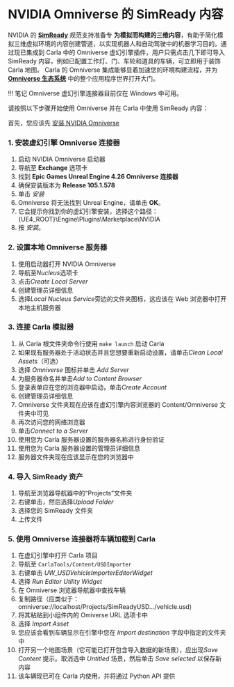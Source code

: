 # NVIDIA Omniverse 的 SimReady 内容

NVIDIA 的 [__SimReady__](https://developer.nvidia.com/omniverse/simready-assets) 规范支持准备专 __为模拟而构建的三维内容__，有助于简化模拟三维虚拟环境的内容创建管道，以实现机器人和自动驾驶中的机器学习目的。通过现已集成到 Carla 中的 Omniverse 虚幻引擎插件，用户只需点击几下即可导入 SimReady 内容，例如已配置工作灯、门、车轮和道具的车辆，可立即用于装饰 Carla  地图。 Carla  的 Omniverse 集成能够显着加速您的环境构建流程，并为 [__Omniverse 生态系统__](https://www.nvidia.com/en-us/omniverse/ecosystem/) 中的整个应用程序世界打开大门。

!!! 笔记
    Omniverse 虚幻引擎连接器目前仅在 Windows 中可用。

请按照以下步骤开始使用 Omniverse 并在 Carla  中使用 SimReady 内容：

首先，您应该先 [安装 NVIDIA Omniverse](https://docs.omniverse.nvidia.com/install-guide/latest/index.html)

### 1. 安装虚幻引擎 Omniverse 连接器

1. 启动 NVIDIA Omniverse 启动器
2. 导航至 **Exchange** 选项卡
3. 找到 __Epic Games Unreal Engine 4.26 Omniverse 连接器__ 
4. 确保安装版本为 **Release 105.1.578**
5. 单击 *安装*
6. Omniverse 将无法找到 Unreal Engine，请单击 **OK**。
7. 它会提示你找到你的虚幻引擎安装，选择这个路径：{UE4_ROOT}\Engine\Plugins\Marketplace\NVIDIA
8. 按 *安装*。

### 2. 设置本地 Omniverse 服务器

1. 使用启动器打开 NVIDIA Omniverse
2. 导航至*Nucleus*选项卡
3. 点击*Create Local Server*
4. 创建管理员详细信息
5. 选择*Local Nucleus Service*旁边的文件夹图标，这应该在 Web 浏览器中打开本地主机服务器

### 3. 连接 Carla  模拟器

1. 从 Carla 根文件夹命令行使用 `make launch` 启动 Carla
2. 如果现有服务器处于活动状态并且您想要重新启动设置，请单击*Clean Local Assets*（可选） 
3. 选择 *Omniverse* 图标并单击 *Add Server*
4. 为服务器命名并单击*Add to Content Browser*
5. 登录表单应在您的浏览器中启动，单击*Create Account*
6. 创建管理员详细信息
7. Omniverse 文件夹现在应该在虚幻引擎内容浏览器的 Content/Omniverse 文件夹中可见
8. 再次访问您的网络浏览器
9. 单击*Connect to a Server*
10. 使用您为 Carla  服务器设置的服务器名称进行身份验证
11. 使用您为 Carla  服务器设置的管理员详细信息
12. 服务器文件夹现在应该显示在您的浏览器中

### 4. 导入 SimReady 资产

1. 导航至浏览器导航器中的“Projects”文件夹
2. 右键单击，然后选择*Upload Folder*
3. 选择您的 SimReady 文件夹
4. 上传文件

### 5. 使用 Omniverse 连接器将车辆加载到 Carla

1. 在虚幻引擎中打开 Carla  项目
2. 导航至 `CarlaTools/Content/USDImporter`
3. 右键单击 *UW_USDVehicleImporterEditorWidget*
4. 选择 *Run Editor Utility Widget*
5. 在 Omniverse 浏览器导航器中查找车辆
6. 复制路径（应类似于：omniverse://localhost/Projects/SimReadyUSD.../vehicle.usd)
7. 将其粘贴到小组件内的 Omiverse URL 选项卡中
8. 选择 *Import Asset*
9. 您应该会看到车辆显示在引擎中您在 *Import destination* 字段中指定的文件夹中
10. 打开另一个地图场景（它可能已打开包含导入数据的新场景），应出现*Save Content* 提示。取消选中 *Untitled* 场景，然后单击 *Save selected* 以保存新内容
11. 该车辆现已可在 Carla  内使用，并将通过 Python API 提供
